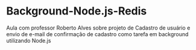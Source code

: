 # Background-Node.js-Redis
Aula com professor Roberto Alves sobre projeto de Cadastro de usuário e envio de e-mail de confirmação de cadastro como tarefa em background utilizando Node.js
